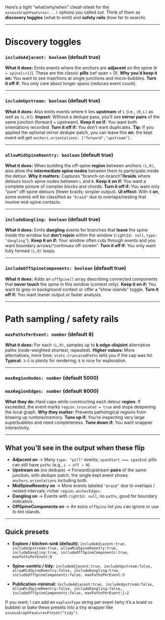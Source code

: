 Here’s a tight “what/why/when” cheat-sheet for the `assessGraphFeatures(...)` options you called out. Think of them as **discovery toggles** (what to emit) and **safety rails** (how far to search).

---

# Discovery toggles

### `includeAdjacent: boolean` (default **true**)

**What it does:** Emits events where the anchors are **adjacent** on the spine (`R = spine[i+1]`). These are the classic **pills** (ref span = 0).
**Why you’d keep it on:** You want to see insertions at single junctions and micro-bubbles.
**Turn it off if:** You only care about longer spans (reduces event count).

---

### `includeUpstream: boolean` (default **true**)

**What it does:** Also emits events where `R` lies **upstream** of `L` (i.e., `(R,L)` as well as `(L,R)`).
**Impact:** Without a dedupe pass, you’ll see **mirror pairs** of the same junction (forward + upstream).
**Keep it on if:** You want both orientations recorded.
**Turn it off if:** You don’t want duplicates.
**Tip:** If you applied the optional *mirror dedupe* patch, you can leave this **on**; the kept event will get `anchors.orientations: ["forward","upstream"]`.

---

### `allowMidSpineReentry: boolean` (default **true**)

**What it does:** When building the off-spine **region** between anchors `(L,R)`, also allow the **intermediate spine nodes** between them to participate inside the detour.
**Why it matters:** Captures “branch-on-branch”/**braids** where detours touch spine nodes between `L` and `R`.
**Keep it on if:** You want a complete picture of complex blocks and chords.
**Turn it off if:** You want only “pure” off-spine detours (fewer braids; simpler output).
**UI effect:** With it **on**, some events will be classified as `"braid"` due to overlaps/nesting that involve mid-spine contacts.

---

### `includeDangling: boolean` (default **true**)

**What it does:** Emits **dangling** events for branches that **leave** the spine inside the window but **don’t rejoin** within the window (`rightId: null`, `type: "dangling"`).
**Keep it on if:** Your window often cuts through events and you want boundary arrows/“continues off-screen”.
**Turn it off if:** You only want fully formed `(L,R)` loops.

---

### `includeOffSpineComponents: boolean` (default **true**)

**What it does:** Adds an `offSpine[]` array describing connected components that **never touch** the spine in this window (context only).
**Keep it on if:** You want to grey-in background context or offer a “show islands” toggle.
**Turn it off if:** You want leaner output or faster analysis.

---

# Path sampling / safety rails

### `maxPathsPerEvent: number` (default **8**)

**What it does:** For each `(L,R)`, samples up to **k edge-disjoint** alternative paths (node-weighted shortest, repeated).
**Higher values:** More alternatives, more time; `stats.truncatedPaths` tells you if the cap was hit.
**Typical:** `3–5` is plenty for rendering; `8` is nice for exploration.

---

### `maxRegionNodes: number` (default **5000**)

### `maxRegionEdges: number` (default **8000**)

**What they do:** Hard caps while constructing each detour **region**. If exceeded, the event marks `region.truncated = true` and stops deepening the local graph.
**Why they matter:** Prevents pathological regions from blowing up runtime/memory.
**Tune up if:** You’re inspecting very large superbubbles and need completeness.
**Tune down if:** You want snappier interactivity.

---

## What you’ll see in the output when these flip

* **Adjacent on** → Many `type: "pill"` events; `spanStart === spanEnd`; pills can still have `paths` (e.g., `L → off → R`).
* **Upstream on** (no dedupe) → Forward/upstream **pairs** of the same junction; with dedupe patch, the single kept event shows `anchors.orientations` including both.
* **MidSpineReentry on** → More events labeled `"braid"` due to overlaps / nested intervals; richer `region.anchorEdges`.
* **Dangling on** → Events with `rightId: null`, no `paths`, good for boundary indicators.
* **OffSpineComponents on** → An extra `offSpine` list you can ignore or use to tint islands.

---

## Quick presets

* **Explore / kitchen-sink (default):**
  `includeAdjacent:true, includeUpstream:true, allowMidSpineReentry:true, includeDangling:true, includeOffSpineComponents:true, maxPathsPerEvent:8`

* **Spine-centric / tidy:**
  `includeAdjacent:true, includeUpstream:false, allowMidSpineReentry:false, includeDangling:true, includeOffSpineComponents:false, maxPathsPerEvent:3`

* **Publication-minimal:**
  `includeAdjacent:true, includeUpstream:false, allowMidSpineReentry:false, includeDangling:false, includeOffSpineComponents:false, maxPathsPerEvent:1–2`

If you want, I can add an `explainType` string per event (why it’s a braid vs bubble) or bake these presets into a tiny wrapper like `assessGraphFeaturesPreset("tidy")`.
